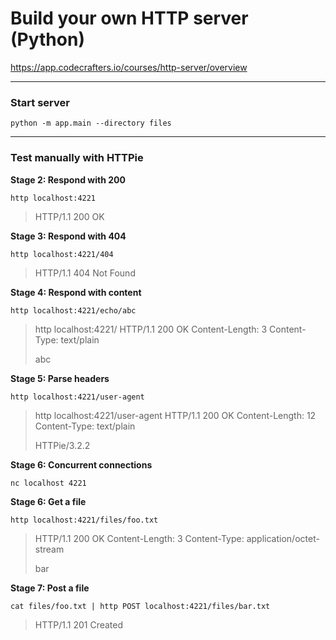 # Build your own HTTP server (Python)
https://app.codecrafters.io/courses/http-server/overview



---

### Start server

`python -m app.main --directory files`



---

### Test manually with HTTPie 



**Stage 2: Respond with 200**

`http localhost:4221`

> HTTP/1.1 200 OK



**Stage 3: Respond with 404**

`http localhost:4221/404`

> HTTP/1.1 404 Not Found



**Stage 4: Respond with content**

`http localhost:4221/echo/abc`

> http localhost:4221/
> HTTP/1.1 200 OK
> Content-Length: 3
> Content-Type: text/plain
>
> abc



**Stage 5: Parse headers**

`http localhost:4221/user-agent`

> http localhost:4221/user-agent
> HTTP/1.1 200 OK
> Content-Length: 12
> Content-Type: text/plain
>
> HTTPie/3.2.2



**Stage 6: Concurrent connections**

`nc localhost 4221`



**Stage 6: Get a file**

`http localhost:4221/files/foo.txt`

> HTTP/1.1 200 OK
> Content-Length: 3
> Content-Type: application/octet-stream
>
> bar



**Stage 7: Post a file**

`cat files/foo.txt | http POST localhost:4221/files/bar.txt`

> HTTP/1.1 201 Created

